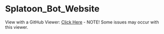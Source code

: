 # Splatoon_Bot_Website

View with a GitHub Viewer: [Click Here](https://htmlpreview.github.io/?https://github.com/pchapman-uat/Splatoon_Bot_Website/blob/main/Website/home.html) - NOTE! Some issues may occur with this viewer.
